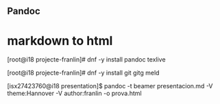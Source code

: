 ## Pandoc 
# markdown to html

[root@i18 projecte-franlin]# dnf -y install pandoc texlive

[root@i18 projecte-franlin]# dnf -y install git gitg meld

[isx27423760@i18 presentation]$ pandoc -t beamer presentacion.md -V theme:Hannover -V author:franlin -o prova.html




